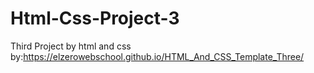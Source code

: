 # Html-Css-Project-3
Third Project by html and css by:https://elzerowebschool.github.io/HTML_And_CSS_Template_Three/
